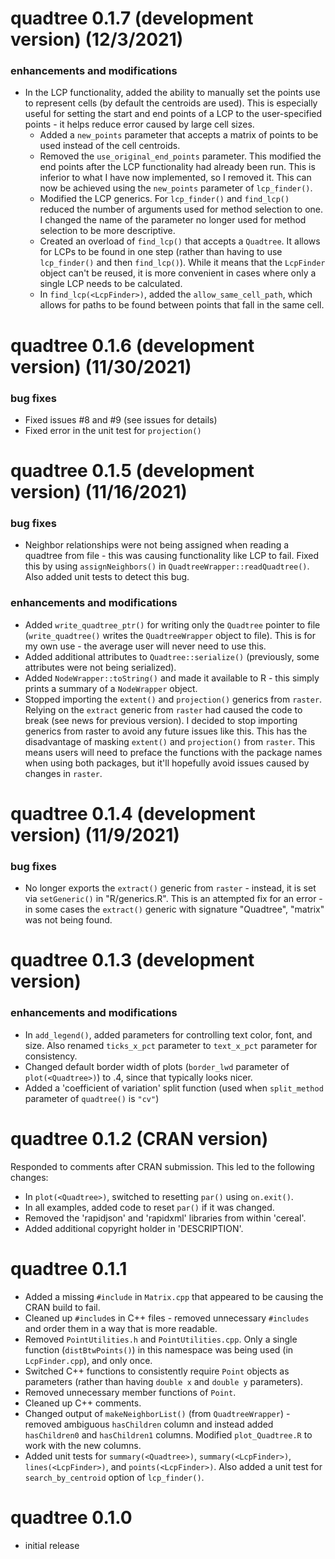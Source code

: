 # quadtree 0.1.7 (development version) (12/3/2021)

### enhancements and modifications

* In the LCP functionality, added the ability to manually set the points use to represent cells (by default the centroids are used). This is especially useful for setting the start and end points of a LCP to the user-specified points - it helps reduce error caused by large cell sizes. 
  * Added a `new_points` parameter that accepts a matrix of points to be used instead of the cell centroids.
  * Removed the `use_original_end_points` parameter. This modified the end points after the LCP functionality had already been run. This is inferior to what I have now implemented, so I removed it. This can now be achieved using the `new_points` parameter of `lcp_finder()`.
  * Modified the LCP generics. For `lcp_finder()` and `find_lcp()` reduced the number of arguments used for method selection to one. I changed the name of the parameter no longer used for method selection to be more descriptive.
  * Created an overload of `find_lcp()` that accepts a `Quadtree`. It allows for LCPs to be found in one step (rather than having to use `lcp_finder()` and then `find_lcp()`). While it means that the `LcpFinder` object can't be reused, it is more convenient in cases where only a single LCP needs to be calculated.
  * In `find_lcp(<LcpFinder>)`, added the `allow_same_cell_path`, which allows for paths to be found between points that fall in the same cell.

# quadtree 0.1.6 (development version) (11/30/2021)

### bug fixes

* Fixed issues #8 and #9 (see issues for details)
* Fixed error in the unit test for `projection()`

# quadtree 0.1.5 (development version) (11/16/2021)

### bug fixes 

* Neighbor relationships were not being assigned when reading a quadtree from file - this was causing functionality like LCP to fail. Fixed this by using `assignNeighbors()` in `QuadtreeWrapper::readQuadtree()`. Also added unit tests to detect this bug.

### enhancements and modifications

* Added `write_quadtree_ptr()` for writing only the `Quadtree` pointer to file (`write_quadtree()` writes the `QuadtreeWrapper` object to file). This is for my own use - the average user will never need to use this.
* Added additional attributes to `Quadtree::serialize()` (previously, some attributes were not being serialized).
* Added `NodeWrapper::toString()` and made it available to R - this simply prints a summary of a `NodeWrapper` object.
* Stopped importing the `extent()` and `projection()` generics from `raster`. Relying on the `extract` generic from `raster` had caused the code to break (see news for previous version). I decided to stop importing generics from raster to avoid any future issues like this. This has the disadvantage of masking `extent()` and `projection()` from `raster`. This means users will need to preface the functions with the package names when using both packages, but it'll hopefully avoid issues caused by changes in `raster`.

# quadtree 0.1.4 (development version) (11/9/2021)

### bug fixes

* No longer exports the `extract()` generic from `raster` - instead, it is set via `setGeneric()` in "R/generics.R". This is an attempted fix for an error - in some cases the `extract()` generic with signature "Quadtree", "matrix" was not being found.

# quadtree 0.1.3 (development version)

### enhancements and modifications

* In `add_legend()`, added parameters for controlling text color, font, and size. Also renamed `ticks_x_pct` parameter to `text_x_pct` parameter for consistency.
* Changed default border width of plots (`border_lwd` parameter of `plot(<Quadtree>)`) to .4, since that typically looks nicer.
* Added a 'coefficient of variation' split function (used when `split_method` parameter of `quadtree()` is `"cv"`)

# quadtree 0.1.2 (CRAN version)

Responded to comments after CRAN submission. This led to the following changes:

* In `plot(<Quadtree>)`, switched to resetting `par()` using `on.exit()`.
* In all examples, added code to reset `par()` if it was changed.
* Removed the 'rapidjson' and 'rapidxml' libraries from within 'cereal'.
* Added additional copyright holder in 'DESCRIPTION'.

# quadtree 0.1.1

* Added a missing `#include` in `Matrix.cpp` that appeared to be causing the CRAN build to fail.
* Cleaned up `#include`s in C++ files - removed unnecessary `#includes` and order them in a way that is more readable.
* Removed `PointUtilities.h` and `PointUtilities.cpp`. Only a single function (`distBtwPoints()`) in this namespace was being used (in `LcpFinder.cpp`), and only once.
* Switched C++ functions to consistently require `Point` objects as parameters (rather than having `double x` and `double y` parameters). 
* Removed unnecessary member functions of `Point`.
* Cleaned up C++ comments.
* Changed output of `makeNeighborList()` (from `QuadtreeWrapper`) - removed ambiguous `hasChildren` column and instead added `hasChildren0` and `hasChildren1` columns. Modified `plot_Quadtree.R` to work with the new columns.
* Added unit tests for `summary(<Quadtree>)`, `summary(<LcpFinder>)`, `lines(<LcpFinder>)`, and `points(<LcpFinder>)`. Also added a unit test for `search_by_centroid` option of `lcp_finder()`.

# quadtree 0.1.0

* initial release
